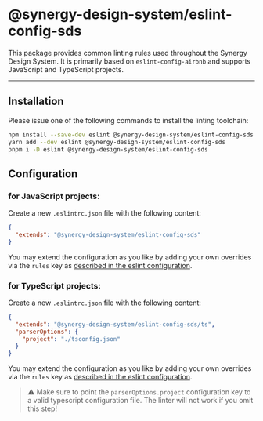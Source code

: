 # @synergy-design-system/eslint-config-sds

This package provides common linting rules used throughout the Synergy Design System. It is primarily based on `eslint-config-airbnb` and supports JavaScript and TypeScript projects.

---

## Installation

Please issue one of the following commands to install the linting toolchain:

```bash
npm install --save-dev eslint @synergy-design-system/eslint-config-sds
yarn add --dev eslint @synergy-design-system/eslint-config-sds
pnpm i -D eslint @synergy-design-system/eslint-config-sds
```

## Configuration

### for JavaScript projects:

Create a new `.eslintrc.json` file with the following content:

```json
{
  "extends": "@synergy-design-system/eslint-config-sds"
}
```

You may extend the configuration as you like by adding your own overrides via the `rules` key as [described in the eslint configuration](https://eslint.org/docs/latest/use/configure/rules).

### for TypeScript projects:

Create a new `.eslintrc.json` file with the following content:

```json
{
  "extends": "@synergy-design-system/eslint-config-sds/ts",
  "parserOptions": {
    "project": "./tsconfig.json"
  }
}
```

You may extend the configuration as you like by adding your own overrides via the `rules` key as [described in the eslint configuration](https://eslint.org/docs/latest/use/configure/rules).

> ⚠️ Make sure to point the `parserOptions.project` configuration key to a valid typescript configuration file.
> The linter will not work if you omit this step! 
